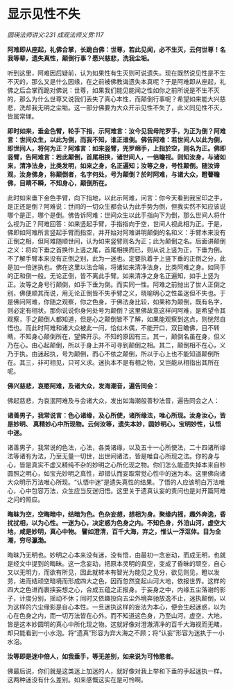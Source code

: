 # 显示见性不失
_圆瑛法师讲义:231 成观法师义贯:117_

**阿难即从座起，礼佛合掌，长跪白佛：世尊，若此见闻，必不生灭，云何世尊！名我等辈，遗失真性，颠倒行事？愿兴慈悲，洗我尘垢。**

听到这里，阿难因后疑前，认为如果性有生灭则可说遗失。现在既然说见性是不生不灭的，那么又是什么因缘，在之前被佛教诲遗失本真呢？于是阿难即从座起，礼佛之后合掌而跪对佛说：世尊，如果我们能见能闻之性如你之前所说是不生不灭的，那么为什么世尊又说我们丢失了真心本性，而颠倒行事呢？希望如来能大兴慈悲，洗却我无明之尘垢。这一部分佛要为大众开示见性不失了，此义同见性不灭，皆属常理。

**即时如来，垂金色臂，轮手下指，示阿难言：汝今见我母陀罗手，为正为倒？阿难言：世间众生，以此为倒，而我不知，谁正谁倒。佛告阿难：若世间人以此为倒，即世间人，将何为正？阿难言：如来竖臂，兜罗绵手，上指於空，则名为正。佛即竖臂，告阿难言：若此颠倒，首尾相换，诸世间人，一倍瞻视。则知汝身，与诸如来，清净法身，比类发明，如来之身，名正遍知；汝等之身，号性颠倒。随汝谛观，汝身佛身，称颠倒者，名字何处，号为颠倒？於时阿难，与诸大众，瞪瞢瞻佛，目睛不瞬，不知身心，颠倒所在。**

此时如来垂下金色手臂，向下指地，以此示阿难，问言：你今天看到我宝印之手，是正还是倒？阿难说：世间的一切众生都会认为此手势为倒，但我实然不知应该说哪个是正，哪个是倒。佛告诉阿难：世间众生以此手指向下为倒，那么世间人将什么视为正？阿难回答：如来竖起手臂，手指指向于空，世间人视此相为正。于是，佛即如阿难所言竖起手臂而指空，并开始对阿难讲明颠倒的名和义：手臂本来没有正倒之相，但阿难随顺世间，认为如来竖臂则名为正；此为颠倒之名。后面讲颠倒之义：将向下垂之首换作上竖之尾，首尾相换而已，则从说上竖为正，下垂为倒。不了解手臂本来没有正倒之别，此为一迷也。定要执着于上竖下垂的正倒之分，此是加一倍迷执也。佛在这里以法合喻，将诸如来清净法身，比类阿难之身。如同手的正和倒一般。无论正倒，皆不离此手臂。如来清净之身名正遍知，如手上竖为正。汝等之身号行颠倒，如手下垂为倒。而实同一性。阿难之前抛出了世人正倒之别，佛便顺其而说，用无论正倒皆不失手臂之义，晓喻明心之性虽迷但不失也。于是佛问阿难，你随之观察，你之色身，于佛法身比较，如果称为颠倒，既有名字，则必定有相状。那你说说你身何处号为颠倒？这里佛故意这样问阿难，是希望令其观察，手之颠倒人都知道，但是心之颠倒皆不了解，如果能观察到这点，则恍然自悟也。而此时阿难和诸大众被此一问，恰似木偶，不能开口，双目瞻佛，目不转睛，不知身心颠倒所在，望佛开示。不知的原因有三。其一，颠倒名虽在身，但义乃在心。由心起颠倒，所以于身上并不可寻到颠倒之相。其二，颠倒相不在心，义乃于执。由迷起执，号为颠倒，而心不依之颠倒，所以于心上也不能知道颠倒所在。其三，非可相见，只可义求。迷执本不是有相之物，又岂能从相指出其所在呢。

**佛兴慈悲，哀愍阿难，及诸大众，发海潮音，遍告同会：**

佛起慈悲，为哀泯阿难及与会诸大众，发出如海潮般善秒法音，遍告同会之人：

**诸善男子，我常说言：色心诸缘，及心所使，诸所缘法，唯心所现。汝身汝心，皆是妙明、 真精妙心中所现物。云何汝等，遗失本妙，圆妙明心，宝明妙性，认悟中迷。**

诸善男子，我常说的色法，心法，各类诸缘，以及五十一心所使法，二十四诸所缘法等诸有为法，乃至无量一切世，出世间诸法，皆是唯自心所现之法。你的身与心，皆是真实不虚又精纯不杂的妙明之心所化现之物。你们怎么能遗失掉本来自秒圆照之明心，如宝光妙明之真性，却错认而妄取常觉心性中的迷为本。这里佛向诸大众明示万法唯心所现。“认悟中迷”是遗失真性的结果。了悟的人应该明白万法唯心，心中包容万法，众生应当反迷归悟。这里关于遗真认妄的责问也是对开篇阿难之问的照应。

**晦昧为空，空晦暗中，结暗为色。色杂妄想，想相为身。聚缘内摇，趣外奔逸，昏扰扰相，以为心性。一迷为心，决定惑为色身之内。不知色身，外洎山河，虚空大地，咸是妙明，真心中物。 譬如澄清，百千大海，弃之，惟认一浮沤体。目为全潮，穷尽瀛渤。**

晦昧乃无明也。妙明之心本来没有迷，没有悟，由最初一念妄动，而成无明，也就是经文中提到的晦昧。这一念妄动，把原本灵明的真空，变成了昏昧的顽空，自心又以无明力，而欲有所见，因此就转本有智光为能见之见分，欲见则见，瞪以发劳，进而结顽空暗境而形成四大之色，因而忽然变起山河大地，依报世界。这样的四大之色进而裹挟妄想之心，合成五蕴之正报身。于妄身之中，内缘五尘落谢的影子，计度分别，摇动不休；同时又依趣投向五尘外境奔驰放逸不止，迷执颠倒，以为这样的六尘缘影是自心本性。一旦迷执这样的妄法为本心，便会生起迷惑，以为心在色身之内，而一切万法皆在心外。而不知道这色身，乃至山河，虚空，大地，皆是这本妙圆明的真心中所化现之物。这就好像对澄澈清净的百千大海视而无睹，却只能看到一小水泡。将“遗真”形容为弃大海之不顾；将“认妄”形容为迷执于一小水泡。

**汝等即是迷中倍人，如我垂手，等无差别，如来说为可怜愍者。**

佛最后说，你们就是这类迷上加迷的人，就好像对我上举和下垂的手起迷执一样。这两种迷没有什么差别。如来感慨这实在是可怜啊。













